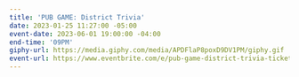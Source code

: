 ```yaml
---
title: 'PUB GAME: District Trivia'
date: 2023-01-25 11:27:00 -05:00
event-date: 2023-06-01 19:00:00 -04:00
end-time: '09PM'
giphy-url: https://media.giphy.com/media/APDFlaP8poxD9DV1PM/giphy.gif
event-url: https://www.eventbrite.com/e/pub-game-district-trivia-tickets-642494316797
---
```


